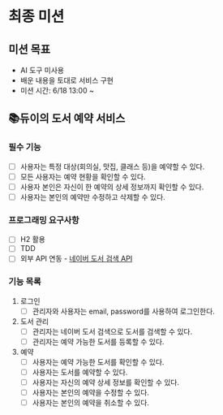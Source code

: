 # 최종 미션

## 미션 목표
- AI 도구 미사용
- 배운 내용을 토대로 서비스 구현
- 미션 시간: 6/18 13:00 ~

## 📚듀이의 도서 예약 서비스 

### 필수 기능
- [ ] 사용자는 특정 대상(회의실, 맛집, 클래스 등)을 예약할 수 있다.
- [ ] 모든 사용자는 예약 현황을 확인할 수 있다.
- [ ] 사용자 본인은 자신이 한 예약의 상세 정보까지 확인할 수 있다.
- [ ] 사용자는 본인의 예약만 수정하고 삭제할 수 있다.

### 프로그래밍 요구사항
- [ ] H2 활용
- [ ] TDD
- [ ] 외부 API 연동 - [네이버 도서 검색 API](https://developers.naver.com/docs/serviceapi/search/book/book.md)

### 기능 목록
1. 로그인
   - [ ] 관리자와 사용자는 email, password를 사용하여 로그인한다.

2. 도서 관리
   - [ ] 관리자는 네이버 도서 검색으로 도서를 검색할 수 있다.
   - [ ] 관리자는 예약 가능한 도서를 등록할 수 있다.

3. 예약
   - [ ] 사용자는 예약 가능한 도서를 확인할 수 있다.
   - [ ] 사용자는 도서를 예약할 수 있다.
   - [ ] 사용자는 자신의 예약 상세 정보를 확인할 수 있다.
   - [ ] 사용자는 본인의 예약을 수정할 수 있다.
   - [ ] 사용자는 본인의 예약을 취소할 수 있다.
